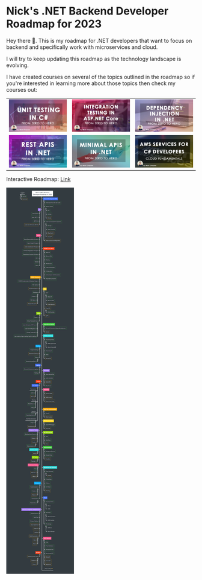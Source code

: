 # Nick's .NET Backend Developer Roadmap for 2023

Hey there 👋. This is my roadmap for .NET developers that want to focus on backend and specifically work with microservices and cloud.

I will try to keep updating this roadmap as the technology landscape is evolving.

I have created courses on several of the topics outlined in the roadmap so if you're interested in learning more about those topics then check my courses out:

|   |   |   |
| - | - | - |
| [<img src="assets/unittesting.jpg"  width="350">](https://nickchapsas.com/p/from-zero-to-hero-unit-testing-in-c) | [<img src="assets/integrationtesting.jpg"  width="350">](https://nickchapsas.com/p/from-zero-to-hero-integration-testing-in-asp-net-core) | [<img src="assets/dependencyinjection.jpg"  width="350">](https://nickchapsas.com/p/from-zero-to-hero-dependency-injection-in-net) |
| [<img src="assets/restapis.jpg"  width="350">](https://nickchapsas.com/p/from-zero-to-hero-rest-apis-in-asp-net-core) | [<img src="assets/minimalapis.jpg"  width="350">](https://nickchapsas.com/p/from-zero-to-hero-minimal-apis-in-net-with-c) | [<img src="assets/aws.jpg"  width="350">](https://nickchapsas.com/p/cloud-fundamentals-aws-services-for-c-developers) |

Interactive Roadmap: [Link](https://mm.tt/map/2627837340?t=CjSlrIg9TU)

![](roadmap-dark-compact-2023.png)
